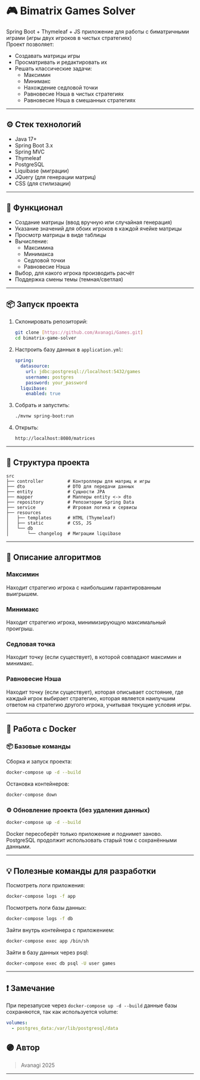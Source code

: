 # 🎮 Bimatrix Games Solver

Spring Boot + Thymeleaf + JS приложение для работы с биматричными играми (игры двух игроков в чистых стратегиях)  
Проект позволяет:
- Создавать матрицы игры
- Просматривать и редактировать их
- Решать классические задачи:
   - Максимин
   - Минимакс
   - Нахождение седловой точки
   - Равновесие Нэша в чистых стратегиях
   - Равновесие Нэша в смешанных стратегиях

---

## ⚙️ Стек технологий
- Java 17+
- Spring Boot 3.x
- Spring MVC
- Thymeleaf
- PostgreSQL
- Liquibase (миграции)
- JQuery (для генерации матриц)
- CSS (для стилизации)

---

## 🚀 Функционал
- Создание матрицы (ввод вручную или случайная генерация)
- Указание значений для обоих игроков в каждой ячейке матрицы
- Просмотр матрицы в виде таблицы
- Вычисление:
    - Максимина
    - Минимакса
    - Седловой точки
    - Равновесие Нэша
- Выбор, для какого игрока производить расчёт
- Поддержка смены темы (темная/светлая)

---

## 📦 Запуск проекта

1. Склонировать репозиторий:
    ```bash
    git clone [https://github.com/Avanagi/Games.git]
    cd bimatrix-game-solver
    ```

2. Настроить базу данных в `application.yml`:
    ```yaml
    spring:
      datasource:
        url: jdbc:postgresql://localhost:5432/games
        username: postgres
        password: your_password
      liquibase:
        enabled: true
    ```

3. Собрать и запустить:
    ```bash
    ./mvnw spring-boot:run
    ```

4. Открыть:
    ```
    http://localhost:8080/matrices
    ```

---

## 📁 Структура проекта

```
src
├── controller         # Контроллеры для матриц и игры
├── dto                # DTO для передачи данных
├── entity             # Сущности JPA
├── mapper             # Мапперы entity <-> dto
├── repository         # Репозитории Spring Data
├── service            # Игровая логика и сервисы
├── resources
│   ├── templates      # HTML (Thymeleaf)
│   ├── static         # CSS, JS
│   └── db
│       └── changelog  # Миграции liquibase
```

---

## 🧮 Описание алгоритмов

### Максимин  
Находит стратегию игрока с наибольшим гарантированным выигрышем.

### Минимакс  
Находит стратегию игрока, минимизирующую максимальный проигрыш.

### Седловая точка  
Находит точку (если существует), в которой совпадают максимин и минимакс.

### Равновесие Нэша  
Находит точку (если существует), которая описывает состояние, где каждый игрок выбирает стратегию, которая является наилучшим ответом на стратегию другого игрока, учитывая текущие условия игры.

---

## 💾 Работа с Docker

### 📦 Базовые команды

Сборка и запуск проекта:

```bash
docker-compose up -d --build
```

Остановка контейнеров:

```bash
docker-compose down
```

### ⚙️ Обновление проекта (без удаления данных)

```bash
docker-compose up -d --build
```

Docker пересоберёт только приложение и поднимет заново.  
PostgreSQL продолжит использовать старый том с сохранёнными данными.

---

## 💡 Полезные команды для разработки

Посмотреть логи приложения:

```bash
docker-compose logs -f app
```

Посмотреть логи базы данных:

```bash
docker-compose logs -f db
```

Зайти внутрь контейнера с приложением:

```bash
docker-compose exec app /bin/sh
```

Зайти в базу данных через psql:

```bash
docker-compose exec db psql -U user games
```

---

## ❗ Замечание

При перезапуске через `docker-compose up -d --build` данные базы сохраняются, так как используется volume:

```yml
volumes:
  - postgres_data:/var/lib/postgresql/data
```

## 🟣 Автор
> Avanagi 2025


---
